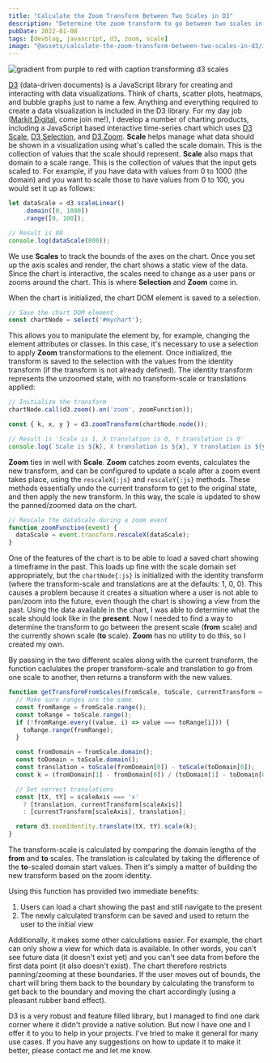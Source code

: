 ```yaml
---
title: "Calculate the Zoom Transform Between Two Scales in D3"
description: "Determine the zoom transform to go between two scales in the data visualization library D3"
pubDate: 2022-01-08
tags: [devblog, javascript, d3, zoom, scale]
image: "@assets/calculate-the-zoom-transform-between-two-scales-in-d3/images/header.png"
---
```


![gradient from purple to red with caption transforming d3 scales](@assets/calculate-the-zoom-transform-between-two-scales-in-d3/images/header.png "Transforming D3 Scales")

[D3](https://github.com/d3/d3) (data-driven documents) is a JavaScript library for creating and interacting with data visualizations. Think of charts, scatter plots, heatmaps, and bubble graphs just to name a few. Anything and everything required to create a data visualization is included in the D3 library. For my day job ([Markit Digital](https://careers.ihsmarkit.com/search.php?searchkeyword=&searchlocation=Boulder%2C+CO++US), come join me!), I develop a number of charting products, including a JavaScript based interactive time-series chart which uses [D3 Scale](https://github.com/d3/d3-scale), [D3 Selection](https://github.com/d3/d3-selection), and [D3 Zoom](https://github.com/d3/d3-zoom). **Scale** helps manage what data should be shown in a visualization using what's called the scale domain. This is the collection of values that the scale should represent. **Scale** also maps that domain to a scale range. This is the collection of values that the input gets scaled to. For example, if you have data with values from 0 to 1000 (the domain) and you want to scale those to have values from 0 to 100, you would set it up as follows:

```javascript
let dataScale = d3.scaleLinear()
    .domain([0, 1000])
    .range([0, 100]);

// Result is 80
console.log(dataScale(800));
```

We use **Scales** to track the bounds of the axes on the chart. Once you set up the axis scales and render, the chart shows a static view of the data. Since the chart is interactive, the scales need to change as a user pans or zooms around the chart. This is where **Selection** and **Zoom** come in. 

When the chart is initialized, the chart DOM element is saved to a selection.

```javascript
// Save the chart DOM element
const chartNode = select('#mychart');
```

This allows you to manipulate the element by, for example, changing the element attributes or classes. In this case, it's necessary to use a selection to apply **Zoom** transformations to the element. Once initialized, the transform is saved to the selection with the values from the identity transform (if the transform is not already defined). The identity transform represents the unzoomed state, with no transform-scale or translations applied:

```javascript
// Initialize the transform
chartNode.call(d3.zoom().on('zoom', zoomFunction));

const { k, x, y } = d3.zoomTransform(chartNode.node());

// Result is 'Scale is 1, X translation is 0, Y translation is 0'
console.log(`Scale is ${k}, X translation is ${x}, Y translation is ${y}`);
```

**Zoom** ties in well with **Scale**. **Zoom** catches zoom events, calculates the new transform, and can be configured to update a scale after a zoom event takes place, using the `rescaleX{:js}` and `rescaleY{:js}` methods. These methods essentially undo the current transform to get to the original state, and then apply the new transform. In this way, the scale is updated to show the panned/zoomed data on the chart.

```javascript
// Rescale the dataScale during a zoom event
function zoomFunction(event) {
  dataScale = event.transform.rescaleX(dataScale);
}
```

One of the features of the chart is to be able to load a saved chart showing a timeframe in the past. This loads up fine with the scale domain set appropriately, but the `chartNode{:js}` is initialized with the identity transform (where the transform-scale and translations are at the defaults: 1, 0, 0). This causes a problem because it creates a situation where a user is not able to pan/zoom into the future, even though the chart is showing a view from the past. Using the data available in the chart, I was able to determine what the scale should look like in the **present**. Now I needed to find a way to determine the transform to go between the present scale (**from** scale) and the currently shown scale (**to** scale). **Zoom** has no utility to do this, so I created my own.

By passing in the two different scales along with the current transform, the function caclulates the proper transform-scale and translation to go from one scale to another, then returns a transform with the new values.

```javascript
function getTransformFromScales(fromScale, toScale, currentTransform = d3.zoomIdentity, scaleAxis = 'x') {
  // Make sure ranges are the same
  const fromRange = fromScale.range();
  const toRange = toScale.range();
  if (!fromRange.every((value, i) => value === toRange[i])) {
    toRange.range(fromRange);
  }

  const fromDomain = fromScale.domain();
  const toDomain = toScale.domain();
  const translation = toScale(fromDomain[0]) - toScale(toDomain[0]);
  const k = (fromDomain[1] - fromDomain[0]) / (toDomain[1] - toDomain[0]);

  // Set correct translations
  const [tX, tY] = scaleAxis === 'x'
    ? [translation, currentTransform[scaleAxis]]
    : [currentTransform[scaleAxis], translation];

  return d3.zoomIdentity.translate(tX, tY).scale(k);
}
```

The transform-scale is calculated by comparing the domain lengths of the **from** and **to** scales. The translation is calculated by taking the difference of the **to**-scaled domain start values. Then it's simply a matter of building the new transform based on the zoom identity.

Using this function has provided two immediate benefits:
1. Users can load a chart showing the past and still navigate to the present
1. The newly calculated transform can be saved and used to return the user to the initial view

Additionally, it makes some other calculations easier. For example, the chart can only show a view for which data is available. In other words, you can't see future data (it doesn't exist yet) and you can't see data from before the first data point (it also doesn't exist). The chart therefore restricts panning/zooming at these boundaries. If the user moves out of bounds, the chart will bring them back to the boundary by calculating the transform to get back to the boundary and moving the chart accordingly (using a pleasant rubber band effect).

D3 is a very robust and feature filled library, but I managed to find one dark corner where it didn't provide a native solution. But now I have one and I offer it to you to help in your projects. I've tried to make it general for many use cases. If you have any suggestions on how to update it to make it better, please contact me and let me know.